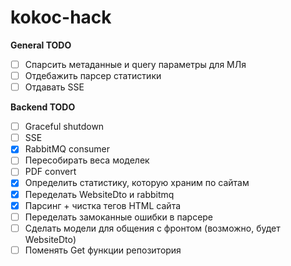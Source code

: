 # kokoc-hack

**General TODO**
- [ ] Спарсить метаданные и query параметры для МЛя
- [ ] Отдебажить парсер статистики
- [ ] Отдавать SSE

**Backend TODO**
- [ ] Graceful shutdown
- [ ] SSE
- [X] RabbitMQ consumer
- [ ] Пересобирать веса моделек
- [ ] PDF convert
- [X] Определить статистику, которую храним по сайтам
- [X] Переделать WebsiteDto и rabbitmq
- [X] Парсинг + чистка тегов HTML сайта
- [ ] Переделать замоканные ошибки в парсере
- [ ] Сделать модели для общения с фронтом (возможно, будет WebsiteDto)
- [ ] Поменять Get функции репозитория
